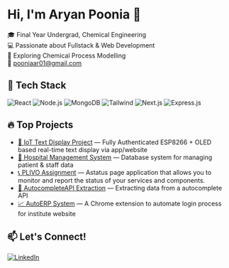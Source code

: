 # Hi, I'm Aryan Poonia 👋

🎓 Final Year Undergrad, Chemical Engineering  
💻 Passionate about Fullstack & Web Development  
🔬 Exploring Chemical Process Modelling  
📧 pooniaar01@gmail.com

## 🔧 Tech Stack
![React](https://img.shields.io/badge/-React-61DAFB?style=flat&logo=react)
![Node.js](https://img.shields.io/badge/-Node.js-339933?style=flat&logo=node.js)
![MongoDB](https://img.shields.io/badge/-MongoDB-47A248?style=flat&logo=mongodb)
![Tailwind](https://img.shields.io/badge/-TailwindCSS-38B2AC?style=flat&logo=tailwind-css)
![Next.js](https://img.shields.io/badge/-Next.js-000000?style=flat&logo=next.js)
![Express.js](https://img.shields.io/badge/-Express.js-000000?style=flat&logo=express)

## 🔥 Top Projects
- [📡 IoT Text Display Project](https://github.com/aryan10201/IOTProject) — Fully Authenticated ESP8266 + OLED based real-time text display via app/website
- [🏥 Hospital Management System](https://github.com/aryan10201/Hospital-management) — Database system for managing patient & staff data
- [📞 PLIVO Assignment](https://github.com/aryan10201/PLIVO_Assignment) — Astatus page application that allows you to monitor and report the status of your services and components.
- [🔄 AutocompleteAPI Extraction](https://github.com/aryan10201/AutoAPI) — Extracting data from a autocomplete API
- [📈 AutoERP System](https://github.com/aryan10201/AutoERP) — A Chrome extension to automate login process for institute website

## 📫 Let's Connect!
[![LinkedIn](https://img.shields.io/badge/-LinkedIn-blue?logo=linkedin)]([https://linkedin.com/in/aryanpoonia](https://www.linkedin.com/in/aryan-poonia-45313b233/))

